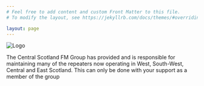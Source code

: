 ```yaml
---
# Feel free to add content and custom Front Matter to this file.
# To modify the layout, see https://jekyllrb.com/docs/themes/#overriding-theme-defaults

layout: page
---
```

![Logo](CSFMG-logo.gif)

The Central Scotland FM Group has provided and is responsible for maintaining many of the repeaters now operating in West, South-West, Central and East Scotland.
This can only be done with your support as a member of the group
